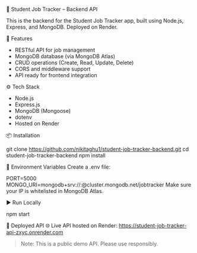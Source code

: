 🧠 Student Job Tracker – Backend API

This is the backend for the Student Job Tracker app, built using Node.js, Express, and MongoDB. Deployed on Render.

🔧 Features

- RESTful API for job management
- MongoDB database (via MongoDB Atlas)
- CRUD operations (Create, Read, Update, Delete)
- CORS and middleware support
- API ready for frontend integration

⚙️ Tech Stack

- Node.js
- Express.js
- MongoDB (Mongoose)
- dotenv
- Hosted on Render

📦 Installation

git clone https://github.com/nikitaghu1/student-job-tracker-backend.git
cd student-job-tracker-backend
npm install

🔐 Environment Variables
Create a .env file:

PORT=5000
MONGO_URI=mongodb+srv://<username>:<password>@cluster.mongodb.net/jobtracker
Make sure your IP is whitelisted in MongoDB Atlas.

▶️ Run Locally

npm start

🔗 Deployed API
🌐 Live API hosted on Render: https://student-job-tracker-api-zxyc.onrender.com

> Note: This is a public demo API. Please use responsibly.

